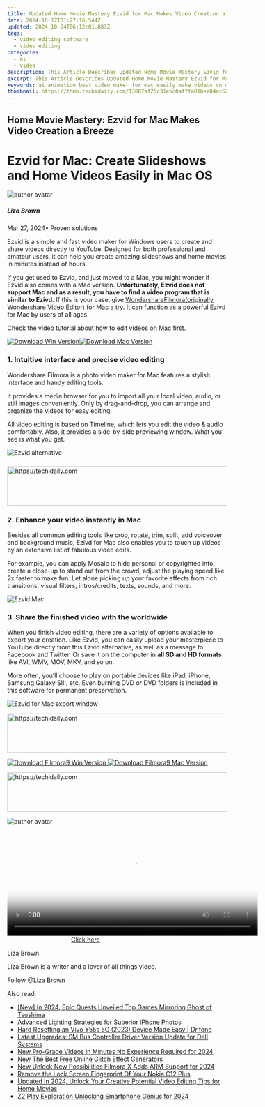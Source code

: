 ```yaml
---
title: Updated Home Movie Mastery Ezvid for Mac Makes Video Creation a Breeze
date: 2024-10-17T01:27:16.544Z
updated: 2024-10-24T06:12:01.883Z
tags: 
  - video editing software
  - video editing
categories: 
  - ai
  - video
description: This Article Describes Updated Home Movie Mastery Ezvid for Mac Makes Video Creation a Breeze
excerpt: This Article Describes Updated Home Movie Mastery Ezvid for Mac Makes Video Creation a Breeze
keywords: ai animation best video maker for mac easily make videos on mac,ezvid for mac create slideshows and home videos easily in mac os,ai animation best video editing software for mac windows movie maker replacements,make movies for free top online video creation tools,best video maker for mac easily make videos on mac,ai animation ezvid for mac create slideshows and home videos easily in mac os,home movie mastery ezvid for mac makes video creation a breeze
thumbnail: https://thmb.techidaily.com/13887af25c31ebc0af7fa01bee84ac625b343ea776763c2dea469f5e646eb4f7.png
---
```


## Home Movie Mastery: Ezvid for Mac Makes Video Creation a Breeze

# Ezvid for Mac: Create Slideshows and Home Videos Easily in Mac OS

![author avatar](https://lh5.googleusercontent.com/-AIMmjowaFs4/AAAAAAAAAAI/AAAAAAAAABc/Y5UmwDaI7HU/s250-c-k/photo.jpg)

##### Liza Brown

 Mar 27, 2024• Proven solutions

Ezvid is a simple and fast video maker for Windows users to create and share videos directly to YouTube. Designed for both professional and amateur users, it can help you create amazing slideshows and home movies in minutes instead of hours.

If you get used to Ezvid, and just moved to a Mac, you might wonder if Ezvid also comes with a Mac version. **Unfortunately, Ezvid does not support Mac and as a result, you have to find a video program that is similar to Ezivd.** If this is your case, give [Wondershare](https://tools.techidaily.com/wondershare/filmora/download/)[Filmora](https://tools.techidaily.com/wondershare/filmora/download/)[(originally Wondershare Video Editor) for Mac](https://tools.techidaily.com/wondershare/filmora/download/) a try. It can function as a powerful Ezivd for Mac by users of all ages.

Check the video tutorial about [how to edit videos on Mac](https://tools.techidaily.com/wondershare/filmora/download/) first.

[![Download Win Version](https://images.wondershare.com/filmora/article-images/download-btn-win.jpg)](https://tools.techidaily.com/wondershare/filmora/download/)[![Download Mac Version](https://images.wondershare.com/filmora/article-images/download-btn-mac.jpg)](https://tools.techidaily.com/wondershare/filmora/download/)

###

### 1\. Intuitive interface and precise video editing

Wondershare Filmora is a photo video maker for Mac features a stylish interface and handy editing tools.

It provides a media browser for you to import all your local video, audio, or still images conveniently. Only by drag-and-drop, you can arrange and organize the videos for easy editing.

All video editing is based on Timeline, which lets you edit the video & audio comfortably. Also, it provides a side-by-side previewing window. What you see is what you get.

![Ezvid alternative](https://images.wondershare.com/filmora/guide/editing-interface-mac-filmora9.png)

###

<!-- affiliate ads begin -->
<a href="https://aligracehair.sjv.io/c/5597632/2016134/19272" target="_top" id="2016134">
  <img src="//a.impactradius-go.com/display-ad/19272-2016134" border="0" alt="https://techidaily.com" width="728" height="90"/>
</a>
<img height="0" width="0" src="https://aligracehair.sjv.io/i/5597632/2016134/19272" style="position:absolute;visibility:hidden;" border="0" />
<!-- affiliate ads end -->

### 2\. Enhance your video instantly in Mac

Besides all common editing tools like crop, rotate, trim, split, add voiceover and background music, Ezivd for Mac also enables you to touch up videos by an extensive list of fabulous video edits.

For example, you can apply Mosaic to hide personal or copyrighted info, create a close-up to stand out from the crowd, adjust the playing speed like 2x faster to make fun. Let alone picking up your favorite effects from rich transitions, visual filters, intros/credits, texts, sounds, and more.

![Ezvid Mac](https://images.wondershare.com/filmora/guide/filmora-mac-enhance-color.jpg)

###

### 3\. Share the finished video with the worldwide

When you finish video editing, there are a variety of options available to export your creation. Like Ezvid, you can easily upload your masterpiece to YouTube directly from this Ezvid alternative, as well as a message to Facebook and Twitter. Or save it on the computer in **all SD and HD formats** like AVI, WMV, MOV, MKV, and so on.

More often, you’ll choose to play on portable devices like iPad, iPhone, Samsung Galaxy SIII, etc. Even burning DVD or DVD folders is included in this software for permanent preservation.

![Ezvid for Mac export window](https://images.wondershare.com/filmora/article-images/filmora9-mac-export-options.jpg)

<!-- affiliate ads begin -->
<a href="https://ephamedtechinc.pxf.io/c/5597632/2136622/26400" target="_top" id="2136622">
  <img src="//a.impactradius-go.com/display-ad/26400-2136622" border="0" alt="https://techidaily.com" width="728" height="90"/>
</a>
<img height="0" width="0" src="https://ephamedtechinc.pxf.io/i/5597632/2136622/26400" style="position:absolute;visibility:hidden;" border="0" />
<!-- affiliate ads end -->

[![Download Filmora9 Win Version](https://images.wondershare.com/filmora/guide/download-btn-win.jpg) ](https://tools.techidaily.com/wondershare/filmora/download/) [![Download Filmora9 Mac Version](https://images.wondershare.com/filmora/guide/download-btn-mac.jpg) ](https://download.wondershare.com/filmora9-mac%5Ffull718.dmg)

<!-- affiliate ads begin -->
<a href="https://appsumo.8odi.net/c/5597632/2144299/7443" target="_top" id="2144299">
  <img src="//a.impactradius-go.com/display-ad/7443-2144299" border="0" alt="https://techidaily.com" width="728" height="90"/>
</a>
<img height="0" width="0" src="https://appsumo.8odi.net/i/5597632/2144299/7443" style="position:absolute;visibility:hidden;" border="0" />
<!-- affiliate ads end -->

![author avatar](https://lh5.googleusercontent.com/-AIMmjowaFs4/AAAAAAAAAAI/AAAAAAAAABc/Y5UmwDaI7HU/s250-c-k/photo.jpg)

<!-- affiliate ads begin -->
<span id="1983584">
					<video width="576" height="240" style="cursor:pointer"
           poster="//a.impactradius-go.com/display-clicktoplayimage/1983584.png"
           onclick="if(!this.playClicked){this.play();this.setAttribute('controls',true);this.playClicked=true;}">
	   <source src="//a.impactradius-go.com/display-ad/22993-1983584">
	   <img src="//a.impactradius-go.com/display-clicktoplayimage/1983584.png" style="border: none; height: 100%; width: 100%; object-fit: contain">
	</video>
	<div style="width:360px;text-align:center"><a href="javascript:window.open(decodeURIComponent('https%3A%2F%2Fhomestyler.sjv.io%2Fc%2F5597632%2F1983584%2F22993'), '_blank');void(0);">Click here</a></div>
</span>
<img height="0" width="0" src="https://imp.pxf.io/i/5597632/1983584/22993" style="position:absolute;visibility:hidden;" border="0" />
<!-- affiliate ads end -->

Liza Brown

Liza Brown is a writer and a lover of all things video.

Follow @Liza Brown

<ins class="adsbygoogle"
      style="display:block"
      data-ad-client="ca-pub-7571918770474297"
      data-ad-slot="8358498916"
      data-ad-format="auto"
      data-full-width-responsive="true"></ins>

<span class="atpl-alsoreadstyle">Also read:</span>
<div><ul>
<li><a href="https://desktop-recording.techidaily.com/new-in-2024-epic-quests-unveiled-top-games-mirroring-ghost-of-tsushima/"><u>[New] In 2024, Epic Quests Unveiled Top Games Mirroring Ghost of Tsushima</u></a></li>
<li><a href="https://article-posts.techidaily.com/advanced-lighting-strategies-for-superior-iphone-photos/"><u>Advanced Lighting Strategies for Superior iPhone Photos</u></a></li>
<li><a href="https://techidaily.com/hard-resetting-an-vivo-y55s-5g-2023-device-made-easy-drfone-by-drfone-reset-android-reset-android/"><u>Hard Resetting an Vivo Y55s 5G (2023) Device Made Easy | Dr.fone</u></a></li>
<li><a href="https://win-amazing.techidaily.com/latest-upgrades-sm-bus-controller-driver-version-update-for-dell-systems/"><u>Latest Upgrades: SM Bus Controller Driver Version Update for Dell Systems</u></a></li>
<li><a href="https://smart-video-creator.techidaily.com/new-pro-grade-videos-in-minutes-no-experience-required-for-2024/"><u>New Pro-Grade Videos in Minutes No Experience Required for 2024</u></a></li>
<li><a href="https://smart-video-creator.techidaily.com/new-the-best-free-online-glitch-effect-generators/"><u>New The Best Free Online Glitch Effect Generators</u></a></li>
<li><a href="https://smart-video-creator.techidaily.com/new-unlock-new-possibilities-filmora-x-adds-arm-support-for-2024/"><u>New Unlock New Possibilities Filmora X Adds ARM Support for 2024</u></a></li>
<li><a href="https://easy-unlock-android.techidaily.com/remove-the-lock-screen-fingerprint-of-your-nokia-c12-plus-by-drfone-android/"><u>Remove the Lock Screen Fingerprint Of Your Nokia C12 Plus</u></a></li>
<li><a href="https://smart-video-creator.techidaily.com/updated-in-2024-unlock-your-creative-potential-video-editing-tips-for-home-movies/"><u>Updated In 2024, Unlock Your Creative Potential Video Editing Tips for Home Movies</u></a></li>
<li><a href="https://fox-access.techidaily.com/z2-play-exploration-unlocking-smartphone-genius-for-2024/"><u>Z2 Play Exploration Unlocking Smartphone Genius for 2024</u></a></li>
</ul></div>


